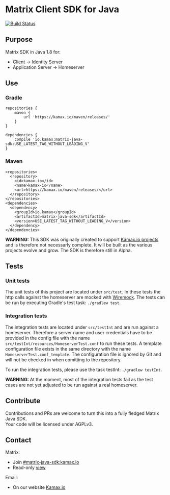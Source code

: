 # Matrix Client SDK for Java
[![Build Status](https://travis-ci.org/kamax-matrix/matrix-java-sdk.svg?branch=master)](https://travis-ci.org/kamax-matrix/matrix-java-sdk)

## Purpose
Matrix SDK in Java 1.8 for:
- Client -> Identity Server
- Application Server -> Homeserver

## Use
### Gradle
```
repositories {
    maven {
        url 'https://kamax.io/maven/releases/'
    }
}

dependencies {
    compile 'io.kamax:matrix-java-sdk:USE_LATEST_TAG_WITHOUT_LEADING_V'
}
```

### Maven
```
<repositories>
  <repository>
    <id>kamax-io</id>
    <name>kamax-io</name>
    <url>https://kamax.io/maven/releases/</url>
  </repository>
</repositories>
<dependencies>
  <dependency>
    <groupId>io.kamax</groupId>
    <artifactId>matrix-java-sdk</artifactId>
    <version>USE_LATEST_TAG_WITHOUT_LEADING_V</version>
  </dependency>
</dependencies>
```
**WARNING:** This SDK was originally created to support [Kamax.io projects](https://github.com/kamax-matrix) and is therefore not necessarly complete. It will be built as the various projects evolve and grow. The SDK is therefore still in Alpha.

## Tests
### Unit tests
The unit tests of this project are located under `src/test`. In these tests the http calls against the homeserver are mocked with [Wiremock](http://wiremock.org/). The tests can be run by executing Gradle's test task: `./gradlew test`.

### Integration tests
The integration tests are located under `src/testInt` and are run against a homeserver. Therefore a server name
and user credentials have to be provided in the config file with the name `src/testInt/resources/HomeserverTest.conf` to run these tests. A template configuration file exists in the
same directory with the name `HomeserverTest.conf_template`. The configuration file is ignored by Git and will not be checked in when comitting to the repository.

To run the integration tests, please use the task testInt: `./gradlew testInt`.

**WARNING:** At the moment, most of the integration tests fail as the test cases are not yet adjusted to be run against a real homeserver.


## Contribute
Contributions and PRs are welcome to turn this into a fully fledged Matrix Java SDK.  
Your code will be licensed under AGPLv3.

## Contact
Matrix:
- Join [#matrix-java-sdk:kamax.io](https://matrix.to/#/#matrix-java-sdk:kamax.io)
- Read-only [view](https://view.matrix.org/room/!fQxAyfvcUDMivbUqFX:kamax.io/)

Email:
- On our website [Kamax.io](https://www.kamax.io)
